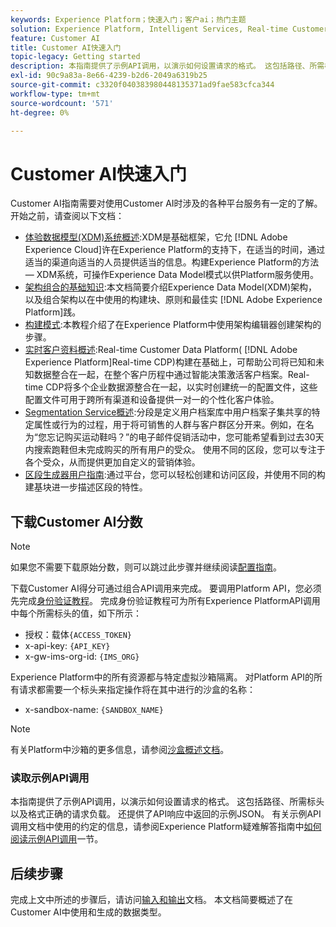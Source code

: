 ```yaml
---
keywords: Experience Platform；快速入门；客户ai；热门主题
solution: Experience Platform, Intelligent Services, Real-time Customer Data Platform
feature: Customer AI
title: Customer AI快速入门
topic-legacy: Getting started
description: 本指南提供了示例API调用，以演示如何设置请求的格式。 这包括路径、所需标头以及格式正确的请求负载。
exl-id: 90c9a83a-8e66-4239-b2d6-2049a6319b25
source-git-commit: c3320f040383980448135371ad9fae583cfca344
workflow-type: tm+mt
source-wordcount: '571'
ht-degree: 0%

---
```


# Customer AI快速入门

Customer AI指南需要对使用Customer AI时涉及的各种平台服务有一定的了解。 开始之前，请查阅以下文档：

- [体验数据模型(XDM)系统概述](../../xdm/home.md):XDM是基础框架，它允 [!DNL Adobe Experience Cloud]许在Experience Platform的支持下，在适当的时间，通过适当的渠道向适当的人员提供适当的信息。构建Experience Platform的方法 — XDM系统，可操作Experience Data Model模式以供Platform服务使用。
- [架构组合的基础知识](../../xdm/schema/composition.md):本文档简要介绍Experience Data Model(XDM)架构，以及组合架构以在中使用的构建块、原则和最佳实 [!DNL Adobe Experience Platform]践。
- [构建模式](../../xdm/tutorials/create-schema-ui.md):本教程介绍了在Experience Platform中使用架构编辑器创建架构的步骤。
- [实时客户资料概述](../../rtcdp/overview.md):Real-time Customer Data Platform( [!DNL Adobe Experience Platform]Real-time CDP)构建在基础上，可帮助公司将已知和未知数据整合在一起，在整个客户历程中通过智能决策激活客户档案。Real-time CDP将多个企业数据源整合在一起，以实时创建统一的配置文件，这些配置文件可用于跨所有渠道和设备提供一对一的个性化客户体验。
- [Segmentation Service概述](../../segmentation/home.md):分段是定义用户档案库中用户档案子集共享的特定属性或行为的过程，用于将可销售的人群与客户群区分开来。例如，在名为“您忘记购买运动鞋吗？”的电子邮件促销活动中，您可能希望看到过去30天内搜索跑鞋但未完成购买的所有用户的受众。 使用不同的区段，您可以专注于各个受众，从而提供更加自定义的营销体验。
- [区段生成器用户指南](../../segmentation/tutorials/create-a-segment.md):通过平台，您可以轻松创建和访问区段，并使用不同的构建基块进一步描述区段的特性。

## 下载Customer AI分数

>[!NOTE]
>
>如果您不需要下载原始分数，则可以跳过此步骤并继续阅读[配置指南](./user-guide/configure.md)。

下载Customer AI得分可通过组合API调用来完成。 要调用Platform API，您必须先完成[身份验证教程](https://www.adobe.com/go/platform-api-authentication-en)。 完成身份验证教程可为所有Experience PlatformAPI调用中每个所需标头的值，如下所示：

- 授权：载体`{ACCESS_TOKEN}`
- x-api-key: `{API_KEY}`
- x-gw-ims-org-id: `{IMS_ORG}`

Experience Platform中的所有资源都与特定虚拟沙箱隔离。 对Platform API的所有请求都需要一个标头来指定操作将在其中进行的沙盒的名称：

- x-sandbox-name: `{SANDBOX_NAME}`

>[!NOTE]
>
>有关Platform中沙箱的更多信息，请参阅[沙盒概述文档](../../sandboxes/home.md)。

### 读取示例API调用

本指南提供了示例API调用，以演示如何设置请求的格式。 这包括路径、所需标头以及格式正确的请求负载。 还提供了API响应中返回的示例JSON。 有关示例API调用文档中使用的约定的信息，请参阅Experience Platform疑难解答指南中[如何阅读示例API调用](../../landing/troubleshooting.md)一节。

## 后续步骤

完成上文中所述的步骤后，请访问[输入和输出](./input-output.md)文档。 本文档简要概述了在Customer AI中使用和生成的数据类型。
